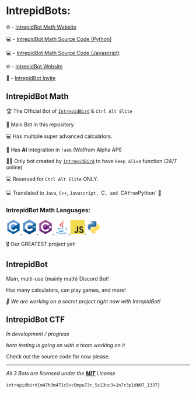 # IntrepidBots:

🌐 - [IntrepidBot Math Website](https://sites.google.com/view/intrepidbot-math)


💻 - [IntrepidBot Math Source Code (Python)](https://github.com/intrepidbird/intrepidbot/blob/main/mathbot/main.py)

💻 - [IntrepidBot Math Source Code (Javascript)](https://github.com/intrepidbird/intrepidbot/blob/main/mathbot/javascript-translation.js)

🌐 - [IntrepidBot Website](https://sites.google.com/view/intrepidbot)

🤖 - [IntrepidBot Invite](https://discord.com/api/oauth2/authorize?client_id=842849935434317915&redirect_uri=https%3A%2F%2Fdiscordapp.com%2Foauth2%2Fauthorize%3F%26client_id%3D842849935434317915%26scope%3Dbot&response_type=code&scope=rpc.activities.write%20messages.read%20applications.commands)

## IntrepidBot Math

🏆 The Official Bot of [`IntrepidBird`](https://github.com/intrepidbird) & `Ctrl Alt Elite`

🥇 Main Bot in this repository

💻 Has multiple super advanced calculators.

🤖 Has **AI** integration in `!ask` (Wolfram Alpha API)

👨‍💻 Only bot created by [`IntrepidBird`](https://github.com/intrepidbird) to have `keep alive` function (24/7 online)

💻 Reserved for `Ctrl Alt Elite` ONLY.

💻 Translated to `Java`, `C++`, `Javascript, `C`, and `C#` from `Python` 🥳

<h3 align="left">IntrepidBot Math Languages:</h3>
<p align="left"> <a href="https://github.com/intrepidbird/intrepidbot/blob/main/mathbot/factorial-translation.c" target="_blank" rel="noreferrer"> <img src="https://raw.githubusercontent.com/devicons/devicon/master/icons/c/c-original.svg" alt="c" width="40" height="40"/> </a> <a href="https://github.com/intrepidbird/intrepidbot/blob/main/mathbot/cpp-translation.cpp" target="_blank" rel="noreferrer"> <img src="https://raw.githubusercontent.com/devicons/devicon/master/icons/cplusplus/cplusplus-original.svg" alt="cplusplus" width="40" height="40"/> </a> <a href="https://github.com/intrepidbird/intrepidbot/blob/main/mathbot/cs-translation.cs" target="_blank" rel="noreferrer"> <img src="https://raw.githubusercontent.com/devicons/devicon/master/icons/csharp/csharp-original.svg" alt="csharp" width="40" height="40"/> </a> <a href="https://github.com/intrepidbird/intrepidbot/blob/main/mathbot/java-translation.java" target="_blank" rel="noreferrer"> <img src="https://raw.githubusercontent.com/devicons/devicon/master/icons/java/java-original.svg" alt="java" width="40" height="40"/> </a> <a href="https://github.com/intrepidbird/intrepidbot/blob/main/mathbot/javascript-translation.js" target="_blank" rel="noreferrer"> <img src="https://raw.githubusercontent.com/devicons/devicon/master/icons/javascript/javascript-original.svg" alt="javascript" width="40" height="40"/> </a> <a href=https://github.com/intrepidbird/intrepidbot/blob/main/mathbot/main.pyhttps://www.python.org" target="_blank" rel="noreferrer"> <img src="https://raw.githubusercontent.com/devicons/devicon/master/icons/python/python-original.svg" alt="python" width="40" height="40"/> </a> </p>

🎖️ Our GREATEST project yet!

## IntrepidBot

Main, multi-use (mainly math) Discord Bot!

Has many calculators, can play games, and more!

*🤫 We are working on a secret project right now with IntrepidBot!*

## IntrepidBot CTF

*In development / progress*

*beta testing is going on with a team working on it*

Check out the source code for now please.

---------------------------------------------------------------------------------------------------------------------------------------------------------------------------------------------------------------------------------------------------
*All 3 Bots are licensed under the **[MIT](https://en.wikipedia.org/wiki/MIT_License)** License*

`intrepidbird{m47h3m471c5+c0mpu73r_5c13nc3=1n7r3p1db07_1337}`
